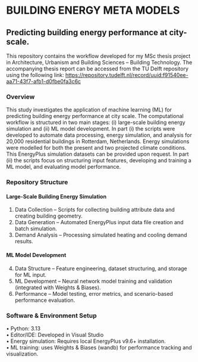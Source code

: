 # BUILDING ENERGY META MODELS

## Predicting building energy performance at city-scale. 
This repository contains the workflow developed for my MSc thesis project in Architecture, Urbanism and Building Sciences – Building Technology.
The accompanying thesis report can be accessed from the TU Delft repository using the following link: 
https://repository.tudelft.nl/record/uuid:f91540ee-aa71-43f7-afb1-d0fbe0fa3c6c


### Overview
This study investigates the application of machine learning (ML) for predicting building energy performance at city scale. 
The computational workflow is structured in two main stages: (i) large-scale building energy simulation and (ii) ML model development. 
In part (i) the scripts were developed to automate data processing, energy simulation, and analysis for 20,000 residential buildings in Rotterdam, Netherlands. Energy simulations were modelled for both the present and two projected climate conditions. This EnergyPlus simulation datasets can be provided upon request.
In part (ii) the scripts focus on structuring input features, developing and training a ML model, and evaluating model performance. 

### Repository Structure

#### Large-Scale Building Energy Simulation

1. Data Collection – Scripts for collecting building attribute data and creating building geometry.
2. Data Generation – Automated EnergyPlus input data file creation and batch simulation.
3. Demand Analysis – Processing simulated heating and cooling demand results.

#### ML Model Development

4. Data Structure – Feature engineering, dataset structuring, and storage for ML input.
5. ML Development – Neural network model training and validation (integrated with Weights & Biases).
6. Performance – Model testing, error metrics, and scenario-based performance evaluation.


### Software & Environment Setup

•	Python: 3.13  
• Editor/IDE: Developed in Visual Studio  
• Energy simulation: Requires local EnergyPlus v9.6+ installation.  
• ML training: uses Weights & Biases (wandb) for performance tracking and visualization.  

